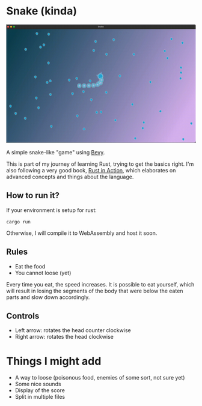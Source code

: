 # Snake (kinda)

![Recording of the game](assets/recording.gif)

A simple snake-like "game" using [Bevy](https://bevyengine.org/).

This is part of my journey of learning Rust, trying to get the basics right. I'm also following a very good book, [Rust in Action](https://www.manning.com/books/rust-in-action), which elaborates on advanced concepts and things about the language.

## How to run it?

If your environment is setup for rust:

```
cargo run
```

Otherwise, I will compile it to WebAssembly and host it soon.

## Rules

* Eat the food
* You cannot loose (yet)

Every time you eat, the speed increases. It is possible to eat yourself, which will result in losing the segments of the body that were below the eaten parts and slow down accordingly.

## Controls

* Left arrow: rotates the head counter clockwise
* Right arrow: rotates the head clockwise

# Things I might add

* A way to loose (poisonous food, enemies of some sort, not sure yet)
* Some nice sounds
* Display of the score
* Split in multiple files
